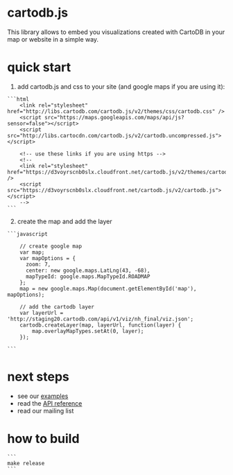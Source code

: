 
cartodb.js
==========

This library allows to embed you visualizations created with CartoDB in your map or website in a simple way.


quick start
===========

  1. add cartodb.js and css to your site (and google maps if you are using it):

    ```html
        <link rel="stylesheet" href="http://libs.cartodb.com/cartodb.js/v2/themes/css/cartodb.css" />
        <script src="https://maps.googleapis.com/maps/api/js?sensor=false"></script>
        <script src="http://libs.cartocdn.com/cartodb.js/v2/cartodb.uncompressed.js"></script>

        <!-- use these links if you are using https -->
        <!--
        <link rel="stylesheet" href="https://d3voyrscnb0slx.cloudfront.net/cartodb.js/v2/themes/cartodb.css" />
        <script src="https://d3voyrscnb0slx.cloudfront.net/cartodb.js/v2/cartodb.js"></script>
        -->
    ```


  2. create the map and add the layer

    ```javascript

        // create google map
        var map;
        var mapOptions = {
          zoom: 7,
          center: new google.maps.LatLng(43, -68),
          mapTypeId: google.maps.MapTypeId.ROADMAP
        };
        map = new google.maps.Map(document.getElementById('map'),  mapOptions);

        // add the cartodb layer
        var layerUrl = 'http://staging20.cartodb.com/api/v1/viz/nh_final/viz.json';
        cartodb.createLayer(map, layerUrl, function(layer) {
            map.overlayMapTypes.setAt(0, layer);
        });

    ```

    


next steps
==========

  - see our [examples](examples)
  - read the [API reference](doc/API.md)
  - read our mailing list



how to build
============

    ```
    make release
    ```


